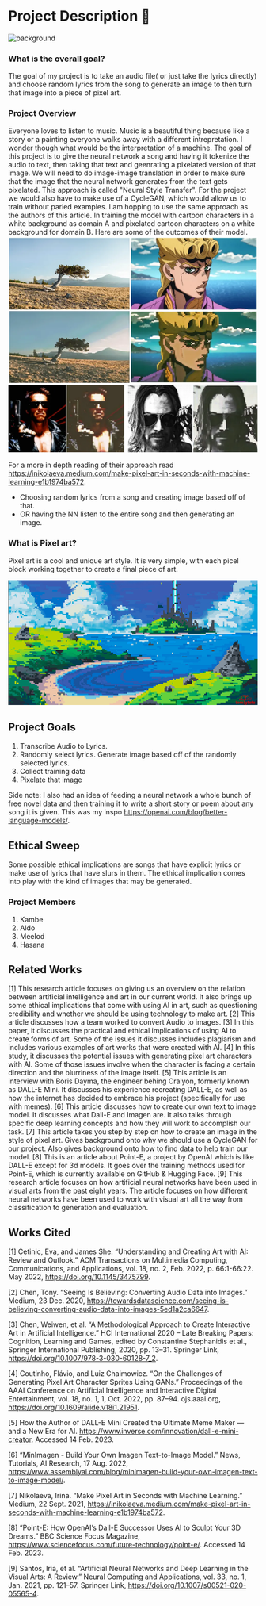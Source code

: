 # Project Description 🦄
![background](background.gif)

### What is the overall goal?
The goal of my project is to take an audio file( or just take the lyrics directly) and choose random lyrics from the song to generate an image to then turn that image into a piece of pixel art.

### Project Overview
Everyone loves to listen to music. Music is a beautiful thing because like a story or a painting everyone walks away with a different intrepretation. I wonder though what would be the interpretation of a machine. The goal of this project is to give the neural network a song and having it tokenize the audio to text, then taking that text and geenrating a pixelated version of that image. We will need to do image-image translation in order to make sure that the image that the neural network generates from the text gets pixelated. This approach is called "Neural Style Transfer". For the project we would also have to make use of a CycleGAN, which would allow us to train without paried examples. I am hopping to use the same approach as the authors of this article. In training the model with cartoon characters in a white background as domain A and pixelated cartoon characters on a white background for domain B. Here are some of the outcomes of their model.
![3](img3.png) ![4](img4.png)

For a more in depth reading of their approach read https://inikolaeva.medium.com/make-pixel-art-in-seconds-with-machine-learning-e1b1974ba572.

- Choosing random lyrics from a song and creating image based off of that.
- OR having the NN listen to the entire song and then generating an image.


### What is Pixel art?
Pixel art is a cool and unique art style. It is very simple, with each picel block working together to create a final piece of art.

![1](img1.png)

## Project Goals
1. Transcribe Audio to Lyrics.
2. Randomly select lyrics. Generate image based off of the randomly selected lyrics.
3. Collect training data 
4. Pixelate that image

Side note: I also had an idea of feeding a neural network a whole bunch of free novel data and then training it to write a short story or poem about any song it is given. This was my inspo https://openai.com/blog/better-language-models/.

## Ethical Sweep
Some possible ethical implications are songs that have explicit lyrics or make use of lyrics that have slurs in them. The ethical implication comes into play with the kind of images that may be generated.

### Project Members
1. Kambe
2. Aldo 
3. Meelod 
4. Hasana 

## Related Works
[1] This research article focuses on giving us an overview on the relation between artificial intelligence and art in our current world. It also brings up some ethical implications that come with using AI in art, such as questioning credibility and whether we should be using technology to make art.
[2] This article discusses how a team worked to convert Audio to images.
[3] In this paper, it discusses the practical and ethical implications of using AI to create forms of art. Some of the issues it discusses includes plagiarism and includes various examples of art works that were created with AI.
[4] In this study, it discusses the potential issues with generating pixel art characters with AI. Some of those issues involve when the character is facing a certain direction and the blurriness of the image itself.
[5] This article is an interview with Boris Dayma, the engineer behing Craiyon, formerly known as DALL-E Mini. It discusses his experience recreating DALL-E, as well as how the internet has decided to embrace his project (specifically for use with memes).
[6] This article discusses how to create our own text to image model. It discusses what Dall-E and Imagen are. It also talks through specific deep learning concepts and how they will work to accomplish our task.
[7] This article takes you step by step on how to create an image in the style of pixel art. Gives background onto why we should use a CycleGAN for our project. Also gives background onto how to find data to help train our model.
[8] This is an article about Point-E, a project by OpenAI which is like DALL-E except for 3d models. It goes over the training methods used for Point-E, which is currently available on GitHub & Hugging Face.
[9] This research article focuses on how artificial neural networks have been used in visual arts from the past eight years. The article focuses on how different neural networks have been used to work with visual art all the way from classification to generation and evaluation.



## Works Cited
[1] Cetinic, Eva, and James She. “Understanding and Creating Art with AI: Review and Outlook.” ACM Transactions on Multimedia Computing, Communications, and Applications, vol. 18, no. 2, Feb. 2022, p. 66:1-66:22. May 2022, https://doi.org/10.1145/3475799.

[2] Chen, Tony. “Seeing Is Believing: Converting Audio Data into Images.” Medium, 23 Dec. 2020, https://towardsdatascience.com/seeing-is-believing-converting-audio-data-into-images-5ed1a2ca6647.

[3] Chen, Weiwen, et al. “A Methodological Approach to Create Interactive Art in Artificial Intelligence.” HCI International 2020 – Late Breaking Papers: Cognition, Learning and Games, edited by Constantine Stephanidis et al., Springer International Publishing, 2020, pp. 13–31. Springer Link, https://doi.org/10.1007/978-3-030-60128-7_2.

[4] Coutinho, Flávio, and Luiz Chaimowicz. “On the Challenges of Generating Pixel Art Character Sprites Using GANs.” Proceedings of the AAAI Conference on Artificial Intelligence and Interactive Digital Entertainment, vol. 18, no. 1, 1, Oct. 2022, pp. 87–94. ojs.aaai.org, https://doi.org/10.1609/aiide.v18i1.21951.

[5] How the Author of DALL-E Mini Created the Ultimate Meme Maker — and a New Era for AI. https://www.inverse.com/innovation/dall-e-mini-creator. Accessed 14 Feb. 2023.

[6] “MinImagen - Build Your Own Imagen Text-to-Image Model.” News, Tutorials, AI Research, 17 Aug. 2022, https://www.assemblyai.com/blog/minimagen-build-your-own-imagen-text-to-image-model/.

[7] Nikolaeva, Irina. “Make Pixel Art in Seconds with Machine Learning.” Medium, 22 Sept. 2021, https://inikolaeva.medium.com/make-pixel-art-in-seconds-with-machine-learning-e1b1974ba572.

[8] “Point-E: How OpenAI’s Dall-E Successor Uses AI to Sculpt Your 3D Dreams.” BBC Science Focus Magazine, https://www.sciencefocus.com/future-technology/point-e/. Accessed 14 Feb. 2023.

[9] Santos, Iria, et al. “Artificial Neural Networks and Deep Learning in the Visual Arts: A Review.” Neural Computing and Applications, vol. 33, no. 1, Jan. 2021, pp. 121–57. Springer Link, https://doi.org/10.1007/s00521-020-05565-4.
